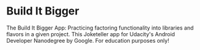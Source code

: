 # Build It Bigger

The Build It Bigger App: Practicing factoring functionality into libraries and flavors  in a given project. This Joketeller app for Udacity's Android Developer Nanodegree by Google. For education purposes only!
